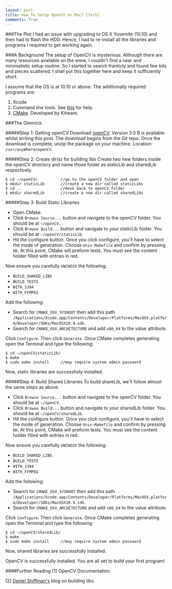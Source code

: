 ```yaml
---
layout: post
title: How To Setup OpenCV on Mac? [Tech]
comments: True
---
```

 
###The Plot
I had an issue with upgrading to OS X Yosemite (10.10) and then had to flash the HDD. Hence, I had to re-install all the libraries and programs I required to get working again. 

###A Background
The setup of OpenCV is mysterious. Although there are many resources available on the www, I couldn't find a near and minimalistic setup routine. So I started to search franticly and found few bits and pieces scattered.  I shall put this together here and keep it sufficiently short. 
 
 I assume that the OS is at  10.10 or above. The additionally required programs are:
 
 1. Xcode
 2. Command line tools. See [this](http://osxdaily.com/2014/02/12/install-command-line-tools-mac-os-x/) for help.
 3. [CMake](http://www.cmake.org/download/). Developed by Kitware.

###The Gimmick

#####Step 1: Getting openCV
Download [openCV](https://github.com/Itseez/opencv/archive/3.0.0-beta.zip). Version 3.0 B is available whilst writing this post. The download begins from the Git repo. Once the download is complete, unzip the package on your machine. Location: `/usr/anyWhere/openCV`.

#####Step 2: Create dir(s) for building libs
Create two new folders inside the openCV directory and name those folder as staticLib and sharedLib respectively.

```
$ cd ~/openCV/			//go to the openCV folder and open
$ mkdir staticLib		//create a new dir called staticLibs
$ cd ..					//move back to openCV folder
$ mkdir sharedLib		//create a new dir called sharedLibs
```
#####Step 3: Build Static Libraries
* Open CMake.
* Click `Browse Source...` button and navigate to the openCV folder. You should be at `~/openCV`.
* Click `Browse Build...` button and navigate to your staticLib folder. You should be at `~/openCV/staticLib`.
* Hit the configure button. Once you click configure, you'll have to select the mode of generation. Choose `Unix-Makefile` and confirm by pressing `OK`. At this point, CMake will preform tests. You must see the content holder filled with entries in red. 

Now ensure you carefully *`UNCHECK`* the following:

* `BUILD_SHARED_LIBS`
* `BUILD_TESTS`
* `WITH_1394`
*  `WITH_FFMPEG`

Add the following:

* Search for `CMAKE_OSX_SYSROOT` then add this path `/Applications/Xcode.app/Contents/Developer/Platforms/MacOSX.platform/Developer/SDKs/MacOSX10.9.sdk`.
* Search for `CMAKE_OSX_ARCHITECTURE` and add `x86_64` to the value attribute.

Click `Configure`. Then click `Generate`. Once CMake completes generating open the Terminal and type the following:

```
$ cd ~/openCV/staticLib/
$ make
$ sudo make install		//may require system admin password
```
Now, static libraries are successfully installed.

#####Step 4: Build Shared Libraries
To build shareLib, we'll follow almost the same steps as above.

* Click `Browse Source...` button and navigate to the openCV folder. You should be at `~/openCV`.
* Click `Browse Build...` button and navigate to your sharedLib folder. You should be at `~/openCV/sharedLib`.
* Hit the configure button. Once you click configure, you'll have to select the mode of generation. Choose `Unix-Makefile` and confirm by pressing `OK`. At this point, CMake will preform tests. You must see the content holder filled with entries in red. 

Now ensure you carefully *`UNCHECK`* the following:

* `BUILD_SHARED_LIBS`
* `BUILD_TESTS`
* `WITH_1394`
*  `WITH_FFMPEG`

Add the following:

* Search for `CMAKE_OSX_SYSROOT` then add this path `/Applications/Xcode.app/Contents/Developer/Platforms/MacOSX.platform/Developer/SDKs/MacOSX10.9.sdk`.
* Search for `CMAKE_OSX_ARCHITECTURE` and add `x86_64` to the value attribute.

Click `Configure`. Then click `Generate`. Once CMake completes generating open the Terminal and type the following:

```
$ cd ~/openCV/sharedLib/
$ make
$ sudo make install		//may require system admin password
```
Now, shared libraries are successfully installed.

OpenCV is successfully installed. You are all set to build your first program!

####Further Reading
[1] OpenCV Documentation.

[2] [Daniel Shiffman's](http://shiffman.net/2011/01/23/how-to-build-opencv-static-libraries-mac-os-x/) blog on building libs.